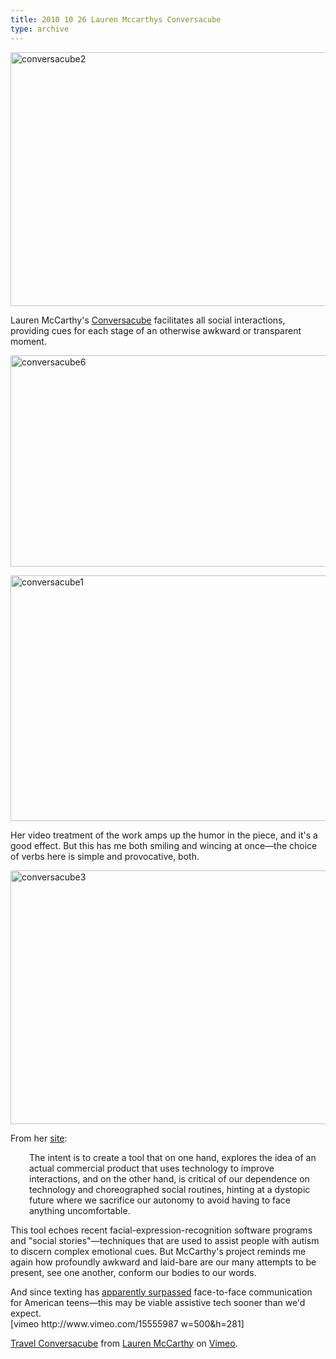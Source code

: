```yaml
---
title: 2010 10 26 Lauren Mccarthys Conversacube
type: archive
---
```


<p><a href="http://ablersite.files.wordpress.com/2010/10/conversacube2.jpg"><img class="alignnone size-full wp-image-4333" alt="conversacube2" src="{{ site.baseurl }}/uploads/conversacube2.jpg" width="610" height="406" /></a></p>
<p>Lauren McCarthy's <a href="http://lauren-mccarthy.com/conversacube/">Conversacube</a> facilitates all social interactions, providing cues for each stage of an otherwise awkward or transparent moment.</p>
<p><a href="http://ablersite.files.wordpress.com/2010/10/conversacube6.jpg"><img class="alignnone size-full wp-image-4335" alt="conversacube6" src="{{ site.baseurl }}/uploads/conversacube6.jpg" width="600" height="338" /></a></p>
<p><a href="http://ablersite.files.wordpress.com/2010/10/conversacube1.jpg"><img class="alignnone size-full wp-image-4331" alt="conversacube1" src="{{ site.baseurl }}/uploads/conversacube1.jpg" width="600" height="393" /></a></p>
<p>Her video treatment of the work amps up the humor in the piece, and it's a good effect. But this has me both smiling and wincing at once—the choice of verbs here is simple and provocative, both.</p>
<p><a href="http://ablersite.files.wordpress.com/2010/10/conversacube3.jpg"><img class="alignnone size-full wp-image-4334" alt="conversacube3" src="{{ site.baseurl }}/uploads/conversacube3.jpg" width="610" height="406" /></a></p>
<p>From her <a href="http://lauren-mccarthy.com/conversacube/">site</a>:</p>
<p style="padding-left:30px;">The intent is to create a tool that on one hand, explores the idea of an actual commercial product that uses technology to improve interactions, and on the other hand, is critical of our dependence on technology and choreographed social routines, hinting at a dystopic future where we sacrifice our autonomy to avoid having to face anything uncomfortable.</p>
<p>This tool echoes recent facial-expression-recognition software programs and "social stories"—techniques that are used to assist people with autism to discern complex emotional cues. But McCarthy's project reminds me again how profoundly awkward and laid-bare are our many attempts to be present, see one another, conform our bodies to our words.</p>
<p>And since texting has <a href="http://www.pewinternet.org/Reports/2010/Teens-and-Mobile-Phones.aspx">apparently surpassed</a> face-to-face communication for American teens—this may be viable assistive tech sooner than we'd expect.<br />
[vimeo http://www.vimeo.com/15555987 w=500&amp;h=281]</p>
<p><a href="http://vimeo.com/15555987">Travel Conversacube</a> from <a href="http://vimeo.com/lmccart">Lauren McCarthy</a> on <a href="http://vimeo.com">Vimeo</a>.</p>
